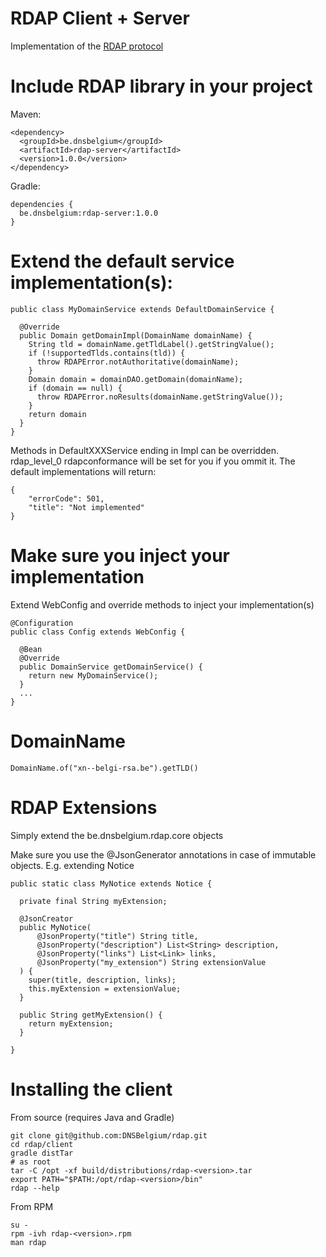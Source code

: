 # RDAP Client + Server

Implementation of the [RDAP protocol](http://tools.ietf.org/html/rfc7480)

# Include RDAP library in your project
Maven:

    <dependency>
      <groupId>be.dnsbelgium</groupId>
      <artifactId>rdap-server</artifactId>
      <version>1.0.0</version>
    </dependency>
Gradle:
    
    dependencies {
      be.dnsbelgium:rdap-server:1.0.0
    }

# Extend the default service implementation(s):

    public class MyDomainService extends DefaultDomainService {

      @Override
      public Domain getDomainImpl(DomainName domainName) {
        String tld = domainName.getTldLabel().getStringValue();
        if (!supportedTlds.contains(tld)) {
          throw RDAPError.notAuthoritative(domainName);
        }
        Domain domain = domainDAO.getDomain(domainName);
        if (domain == null) {
          throw RDAPError.noResults(domainName.getStringValue());        
        }
        return domain
      }
    }

Methods in DefaultXXXService ending in Impl can be overridden. rdap_level_0 rdapconformance will be set for you if you ommit it.
The default implementations will return:
    
    {
        "errorCode": 501,
        "title": "Not implemented"
    }

# Make sure you inject your implementation
Extend WebConfig and override methods to inject your implementation(s)
    
    @Configuration    
    public class Config extends WebConfig {

      @Bean
      @Override
      public DomainService getDomainService() {
        return new MyDomainService();
      }
      ...
    }

# DomainName

    DomainName.of("xn--belgi-rsa.be").getTLD()

# RDAP Extensions

Simply extend the be.dnsbelgium.rdap.core objects

Make sure you use the @JsonGenerator annotations in case of immutable objects. E.g. extending Notice

    public static class MyNotice extends Notice {

      private final String myExtension;

      @JsonCreator
      public MyNotice(
          @JsonProperty("title") String title,
          @JsonProperty("description") List<String> description,
          @JsonProperty("links") List<Link> links,
          @JsonProperty("my_extension") String extensionValue
      ) {
        super(title, description, links);
        this.myExtension = extensionValue;
      }

      public String getMyExtension() {
        return myExtension;
      }

    }

# Installing the client

From source (requires Java and Gradle)

    git clone git@github.com:DNSBelgium/rdap.git
    cd rdap/client
    gradle distTar
    # as root
    tar -C /opt -xf build/distributions/rdap-<version>.tar
    export PATH="$PATH:/opt/rdap-<version>/bin"
    rdap --help

From RPM

    su -
    rpm -ivh rdap-<version>.rpm
    man rdap
